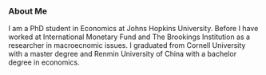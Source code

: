 ### About Me

I am a PhD student in Economics at Johns Hopkins University. Before I have worked at International Monetary Fund and The Brookings Institution as a researcher in macroecnomic issues. I graduated from Cornell University with a master degree and Renmin University of China with a bachelor degree in economics. 
